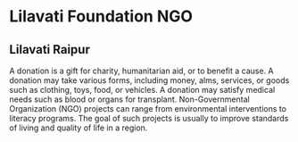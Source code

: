 # Lilavati Foundation NGO
<h2> Lilavati Raipur </h2>
A donation is a gift for charity, humanitarian aid, or to benefit a cause. A donation may take various forms, including money, alms, services, or goods such as clothing, toys, food, or vehicles. A donation may satisfy medical needs such as blood or organs for transplant.
Non-Governmental Organization (NGO) projects can range from environmental interventions to literacy programs. The goal of such projects is usually to improve standards of living and quality of life in a region.
